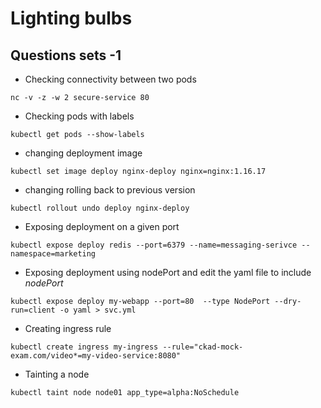 # Lighting bulbs
## Questions sets -1 

- Checking connectivity between two pods

```
nc -v -z -w 2 secure-service 80
```
- Checking pods with labels
```
kubectl get pods --show-labels
```

- changing deployment image
```
kubectl set image deploy nginx-deploy nginx=nginx:1.16.17
```
- changing rolling back to previous version
```
kubectl rollout undo deploy nginx-deploy
```
- Exposing deployment on a given port
```
kubectl expose deploy redis --port=6379 --name=messaging-serivce --namespace=marketing
```
- Exposing deployment using nodePort and edit the yaml file to include _nodePort_
```
kubectl expose deploy my-webapp --port=80  --type NodePort --dry-run=client -o yaml > svc.yml
```
- Creating ingress rule
```
kubectl create ingress my-ingress --rule="ckad-mock-exam.com/video*=my-video-service:8080"
```
- Tainting a node
```
kubectl taint node node01 app_type=alpha:NoSchedule
```
